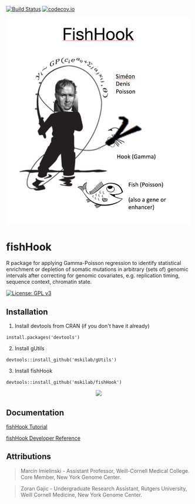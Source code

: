 [![Build Status](https://travis-ci.org/mskilab/fishHook.svg?branch=marcin)](https://travis-ci.org/mskilab/fishHook)
[![codecov.io](https://img.shields.io/codecov/c/github/mskilab/fishHook.svg)](https://codecov.io/github/mskilab/fishHook?branch=marcin)


<img src="images/fishhook.png" width = "500">

fishHook
======

R package for applying Gamma-Poisson regression to identify statistical
enrichment or depletion of somatic mutations in arbitrary (sets of) genomic
intervals after correcting for genomic  covariates, e.g. replication timing,
sequence context, chromatin state.

[![License: GPL v3](https://img.shields.io/badge/License-GPL%20v3-blue.svg)](http://www.gnu.org/licenses/gpl-3.0)

<div id="installation"/>

Installation 
-----------

1. Install devtools from CRAN (if you don't have it already)

  ```
  install.packages('devtools')
  ```

2. Install gUtils 

  ```
  devtools::install_github('mskilab/gUtils')
  ````

3. Install fishHook

  ```
  devtools::install_github('mskilab/fishHook')
  ````


<p align="center">
<img src="images/qqdreams.jpg" width = "700">
</p>

<div id="rdocs"/>

Documentation 
------------

[fishHook Tutorial](http://mskilab.com/fishHook/tutorial.html)

[fishHook Developer Reference](docs/reference.md)

<!--

[R Documentation](https://raw.githubusercontent.com/mskilab/fishHook/marcin/fishHook.pdf)

-->

<div id="attributions"/>

Attributions
------------
> Marcin Imielinski - Assistant Professor, Weill-Cornell Medical College. Core Member, New York Genome Center.

> Zoran Gajic - Undergraduate Research Assistant, Rutgers University, Weill Cornell Medicine, New York Genome Center.


